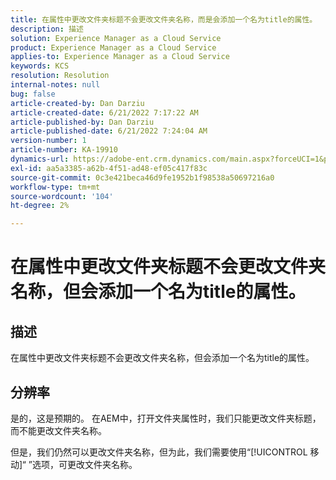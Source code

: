 ```yaml
---
title: 在属性中更改文件夹标题不会更改文件夹名称，而是会添加一个名为title的属性。
description: 描述
solution: Experience Manager as a Cloud Service
product: Experience Manager as a Cloud Service
applies-to: Experience Manager as a Cloud Service
keywords: KCS
resolution: Resolution
internal-notes: null
bug: false
article-created-by: Dan Darziu
article-created-date: 6/21/2022 7:17:22 AM
article-published-by: Dan Darziu
article-published-date: 6/21/2022 7:24:04 AM
version-number: 1
article-number: KA-19910
dynamics-url: https://adobe-ent.crm.dynamics.com/main.aspx?forceUCI=1&pagetype=entityrecord&etn=knowledgearticle&id=053ad32b-32f1-ec11-bb3d-6045bd015658
exl-id: aa5a3385-a62b-4f51-ad48-ef05c417f83c
source-git-commit: 0c3e421beca46d9fe1952b1f98538a50697216a0
workflow-type: tm+mt
source-wordcount: '104'
ht-degree: 2%

---
```


# 在属性中更改文件夹标题不会更改文件夹名称，但会添加一个名为title的属性。

## 描述

在属性中更改文件夹标题不会更改文件夹名称，但会添加一个名为title的属性。

## 分辨率

是的，这是预期的。 在AEM中，打开文件夹属性时，我们只能更改文件夹标题，而不能更改文件夹名称。

但是，我们仍然可以更改文件夹名称，但为此，我们需要使用“[!UICONTROL 移动]“ ”选项，可更改文件夹名称。

